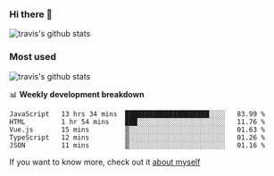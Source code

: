 ### Hi there 👋

<!--
**HondryTravis/HondryTravis** is a ✨ _special_ ✨ repository because its `README.md` (this file) appears on your GitHub profile.

Here are some ideas to get you started:

- 🔭 I’m currently working on ...
- 🌱 I’m currently learning ...
- 👯 I’m looking to collaborate on ...
- 🤔 I’m looking for help with ...
- 💬 Ask me about ...
- 📫 How to reach me: ...
- 😄 Pronouns: ...
- ⚡ Fun fact: ...
-->

![travis's github stats](https://github-readme-stats.vercel.app/api?username=HondryTravis&hide=stars)
### Most used
![travis's github stats](https://github-readme-stats.anuraghazra1.vercel.app/api/top-langs/?username=HondryTravis&layout=compact&hide_title=true)

📊 **Weekly development breakdown**

<!--START_SECTION:waka-->
```text
JavaScript   13 hrs 34 mins  █████████████████████░░░░   83.99 % 
HTML         1 hr 54 mins    ███░░░░░░░░░░░░░░░░░░░░░░   11.76 % 
Vue.js       15 mins         ▒░░░░░░░░░░░░░░░░░░░░░░░░   01.63 % 
TypeScript   12 mins         ▒░░░░░░░░░░░░░░░░░░░░░░░░   01.26 % 
JSON         11 mins         ▒░░░░░░░░░░░░░░░░░░░░░░░░   01.16 % 
```
<!--END_SECTION:waka-->

If you want to know more, check out it [about myself](https://hondrytravis.github.io/)
